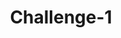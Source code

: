 ---
title: "Challenge-1"
description: "This is the first challenge in the series. It will help you get started with KEDA and understand its basic concepts."
banner: "image.png"
id: "challenge-id"
weight: 1
---